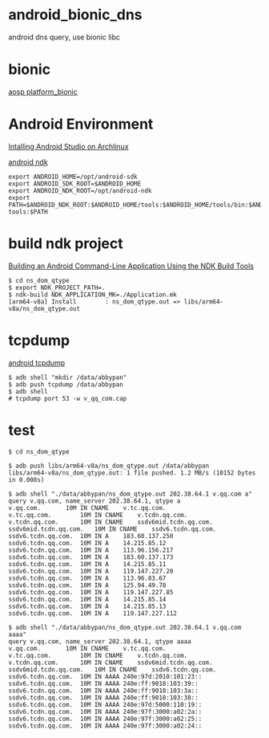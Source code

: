 # android_bionic_dns
android dns query, use bionic libc

# bionic

[aosp platform_bionic](https://github.com/aosp-mirror/platform_bionic)

# Android Environment

[Intalling Android Studio on Archlinux](https://qiita.com/roberbnd/items/e205747cbf96bd65ee11)

[android ndk](https://developer.android.com/ndk/index.html)

    export ANDROID_HOME=/opt/android-sdk
    export ANDROID_SDK_ROOT=$ANDROID_HOME
    export ANDROID_NDK_ROOT=/opt/android-ndk
    export PATH=$ANDROID_NDK_ROOT:$ANDROID_HOME/tools:$ANDROID_HOME/tools/bin:$ANDROID_HOME/platform-tools:$PATH

# build ndk project

[Building an Android Command-Line Application Using the NDK Build Tools](https://software.intel.com/en-us/articles/building-an-android-command-line-application-using-the-ndk-build-tools)

    $ cd ns_dom_qtype
    $ export NDK_PROJECT_PATH=.
    $ ndk-build NDK_APPLICATION_MK=./Application.mk
    [arm64-v8a] Install        : ns_dom_qtype.out => libs/arm64-v8a/ns_dom_qtype.out

# tcpdump

[android tcpdump](https://www.androidtcpdump.com/android-tcpdump/)

    $ adb shell "mkdir /data/abbypan"
    $ adb push tcpdump /data/abbypan
    $ adb shell
    # tcpdump port 53 -w v_qq_com.cap

# test
    
    $ cd ns_dom_qtype

    $ adb push libs/arm64-v8a/ns_dom_qtype.out /data/abbypan
    libs/arm64-v8a/ns_dom_qtype.out: 1 file pushed. 1.2 MB/s (10152 bytes in 0.008s)

    $ adb shell "./data/abbypan/ns_dom_qtype.out 202.38.64.1 v.qq.com a"
    query v.qq.com, name_server 202.38.64.1, qtype a
    v.qq.com.       10M IN CNAME    v.tc.qq.com.
    v.tc.qq.com.        10M IN CNAME    v.tcdn.qq.com.
    v.tcdn.qq.com.      10M IN CNAME    ssdv6mid.tcdn.qq.com.
    ssdv6mid.tcdn.qq.com.   10M IN CNAME    ssdv6.tcdn.qq.com.
    ssdv6.tcdn.qq.com.  10M IN A    183.60.137.250
    ssdv6.tcdn.qq.com.  10M IN A    14.215.85.12
    ssdv6.tcdn.qq.com.  10M IN A    113.96.156.217
    ssdv6.tcdn.qq.com.  10M IN A    183.60.137.173
    ssdv6.tcdn.qq.com.  10M IN A    14.215.85.11
    ssdv6.tcdn.qq.com.  10M IN A    119.147.227.20
    ssdv6.tcdn.qq.com.  10M IN A    113.96.83.67
    ssdv6.tcdn.qq.com.  10M IN A    125.94.49.78
    ssdv6.tcdn.qq.com.  10M IN A    119.147.227.85
    ssdv6.tcdn.qq.com.  10M IN A    14.215.85.14
    ssdv6.tcdn.qq.com.  10M IN A    14.215.85.13
    ssdv6.tcdn.qq.com.  10M IN A    119.147.227.112

    $ adb shell "./data/abbypan/ns_dom_qtype.out 202.38.64.1 v.qq.com aaaa"
    query v.qq.com, name_server 202.38.64.1, qtype aaaa
    v.qq.com.       10M IN CNAME    v.tc.qq.com.
    v.tc.qq.com.        10M IN CNAME    v.tcdn.qq.com.
    v.tcdn.qq.com.      10M IN CNAME    ssdv6mid.tcdn.qq.com.
    ssdv6mid.tcdn.qq.com.   10M IN CNAME    ssdv6.tcdn.qq.com.
    ssdv6.tcdn.qq.com.  10M IN AAAA 240e:97d:2010:101:23::
    ssdv6.tcdn.qq.com.  10M IN AAAA 240e:ff:9018:103:39::
    ssdv6.tcdn.qq.com.  10M IN AAAA 240e:ff:9018:103:3a::
    ssdv6.tcdn.qq.com.  10M IN AAAA 240e:ff:9018:103:38::
    ssdv6.tcdn.qq.com.  10M IN AAAA 240e:97d:5000:110:19::
    ssdv6.tcdn.qq.com.  10M IN AAAA 240e:97f:3000:a02:2a::
    ssdv6.tcdn.qq.com.  10M IN AAAA 240e:97f:3000:a02:25::
    ssdv6.tcdn.qq.com.  10M IN AAAA 240e:97f:3000:a02:24::
